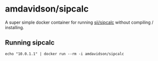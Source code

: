 # amdavidson/sipcalc

A super simple docker container for running [sii/sipcalc](/sii/sipcalc) without compiling / installing.

## Running sipcalc

    echo "10.0.1.1" | docker run --rm -i amdavidson/sipcalc
